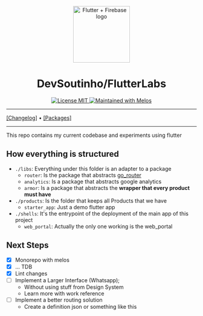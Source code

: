 <p align="center">
  <a href="https://github.com/devsoutinho">
    <img width="150px" src="https://github.com/devsoutinho.png" alt="Flutter + Firebase logo"><br/>
  </a>
  <h1 align="center">DevSoutinho/FlutterLabs</h1>
</p>

<p align="center">
  <a href="./LICENSE">
    <img src="https://img.shields.io/badge/licence-MIT-blue.svg" alt="License MIT" />
  </a>
  <a href="https://github.com/invertase/melos">
    <img src="https://img.shields.io/badge/maintained%20with-melos-f700ff.svg" alt="Maintained with Melos" />
  </a>
</p>

---

[[Changelog]](./CHANGELOG.md) • [[Packages]](#)

---

This repo contains my current codebase and experiments using flutter

## How everything is structured

- `./libs`: Everything under this folder is an adapter to a package
  - `router`: Is the package that abstracts [go_router](https://pub.dev/packages/go_router)
  - `analytics`: Is a package that abstracts google analytics
  - `armor`: Is a package that abstracts the **wrapper that every product must have**
- `./products`: Is the folder that keeps all Products that we have
  - `starter_app`: Just a demo flutter app
- `./shells`: It's the entrypoint of the deployment of the main app of this project
  - `web_portal`: Actually the only one working is the web_portal

## Next Steps
- [X] Monorepo with melos
- [X] ... TDB
- [X] Lint changes
- [ ] Implement a Larger Interface (Whatsapp);
  - Without using stuff from Design System
  - Learn more with work reference
- [ ] Implement a better routing solution 
  - Create a definition json or something like this
